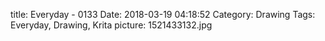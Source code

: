 title: Everyday - 0133
Date: 2018-03-19 04:18:52
Category: Drawing
Tags: Everyday, Drawing, Krita
picture: 1521433132.jpg
